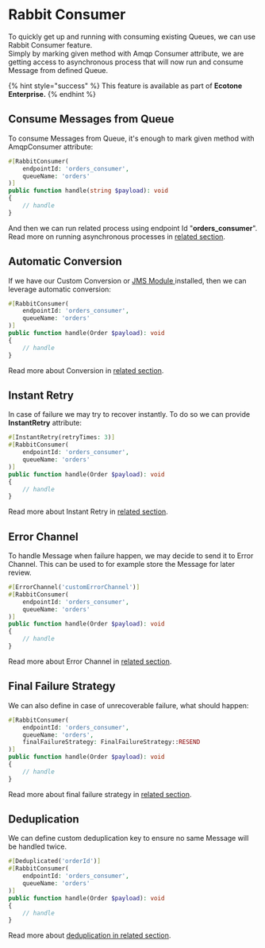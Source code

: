 # Rabbit Consumer

To quickly get up and running with consuming existing Queues, we can use Rabbit Consumer feature.\
Simply by marking given method with Amqp Consumer attribute, we are getting access to asynchronous process that will now run and consume Message from defined Queue.

{% hint style="success" %}
This feature is available as part of **Ecotone Enterprise.**
{% endhint %}

## Consume Messages from Queue

To consume Messages from Queue, it's enough to mark given method with AmqpConsumer attribute:

```php
#[RabbitConsumer(
    endpointId: 'orders_consumer',
    queueName: 'orders'
)]
public function handle(string $payload): void
{
    // handle
}
```

And then we can run related process using endpoint Id "**orders\_consumer**".\
Read more on running asynchronous processes in [related section](../../modelling/asynchronous-handling/asynchronous-message-handlers.md).

## Automatic Conversion

If we have our Custom Conversion or [JMS Module ](../jms-converter.md)installed, then we can leverage automatic conversion:

```php
#[RabbitConsumer(
    endpointId: 'orders_consumer',
    queueName: 'orders'
)]
public function handle(Order $payload): void
{
    // handle
}
```

Read more about Conversion in [related section](../../messaging/conversion/conversion/).

## Instant Retry&#x20;

In case of failure we may try to recover instantly. To do so we can provide **InstantRetry** attribute:

```php
#[InstantRetry(retryTimes: 3)]
#[RabbitConsumer(
    endpointId: 'orders_consumer',
    queueName: 'orders'
)]
public function handle(Order $payload): void
{
    // handle
}
```

Read more about Instant Retry in [related section](../../modelling/recovering-tracing-and-monitoring/resiliency/retries.md).

## Error Channel

To handle Message when failure happen, we may decide to send it to Error Channel. This can be used to for example store the Message for later review.&#x20;

```php
#[ErrorChannel('customErrorChannel')]
#[RabbitConsumer(
    endpointId: 'orders_consumer',
    queueName: 'orders'
)]
public function handle(Order $payload): void
{
    // handle
}
```

Read more about Error Channel in [related section](../../modelling/recovering-tracing-and-monitoring/resiliency/error-channel-and-dead-letter/).

## Final Failure Strategy

We can also define in case of unrecoverable failure, what should happen:

```php
#[RabbitConsumer(
    endpointId: 'orders_consumer',
    queueName: 'orders',
    finalFailureStrategy: FinalFailureStrategy::RESEND
)]
public function handle(Order $payload): void
{
    // handle
}
```

Read more about final failure strategy in [related section](../../modelling/recovering-tracing-and-monitoring/resiliency/final-failure-strategy.md).

## Deduplication

We can define custom deduplication key to ensure no same Message will be handled twice.

```php
#[Deduplicated('orderId')]
#[RabbitConsumer(
    endpointId: 'orders_consumer',
    queueName: 'orders'
)]
public function handle(Order $payload): void
{
    // handle
}
```

Read more about [deduplication in related section](../../modelling/recovering-tracing-and-monitoring/resiliency/idempotent-consumer-deduplication.md).
